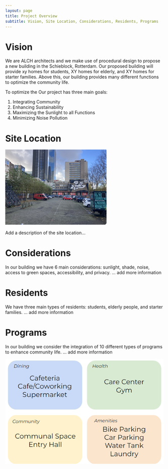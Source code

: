 ```yaml
---
layout: page
title: Project Overview
subtitle: Vision, Site Location, Considerations, Residents, Programs 
---
```


# Vision
We are ALCH architects and we make use of procedural design to propose a new building in the Schieblock, Rotterdam. 
Our proposed building will provide xy homes for students, XY homes for elderly, and XY homes for starter families. 
Above this, our building provides many different functions to optimize the community life. 

To optimize the Our project has three main goals: 

1. Integrating Community 
2. Enhancing Sustainability 
3. Maximizing the Sunlight to all Functions 
4. Minimizing Noise Pollution  

# Site Location 

![Text_test](assets/img/site_location_test.png)

Add a description of the site location... 

# Considerations 

In our building we have 6 main considerations: sunlight, shade, noise, access to green spaces, accessibility, and privacy. 
... add more information

# Residents 

We have three main types of residents: students, elderly people, and starter families. 
... add more information

# Programs 

In our building we consider the integration of 10 different types of programs to enhance community life. 
... add more information

![Just adding this image for trail...change later!](assets/img/program_overview.png)

